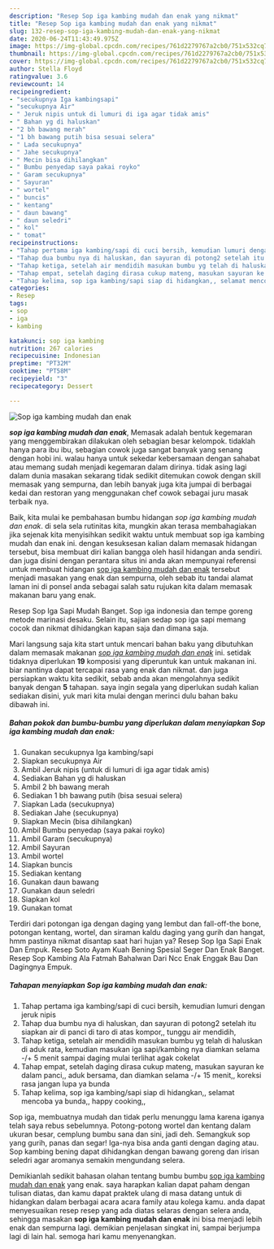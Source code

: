 ```yaml
---
description: "Resep Sop iga kambing mudah dan enak yang nikmat"
title: "Resep Sop iga kambing mudah dan enak yang nikmat"
slug: 132-resep-sop-iga-kambing-mudah-dan-enak-yang-nikmat
date: 2020-06-24T11:43:49.975Z
image: https://img-global.cpcdn.com/recipes/761d2279767a2cb0/751x532cq70/sop-iga-kambing-mudah-dan-enak-foto-resep-utama.jpg
thumbnail: https://img-global.cpcdn.com/recipes/761d2279767a2cb0/751x532cq70/sop-iga-kambing-mudah-dan-enak-foto-resep-utama.jpg
cover: https://img-global.cpcdn.com/recipes/761d2279767a2cb0/751x532cq70/sop-iga-kambing-mudah-dan-enak-foto-resep-utama.jpg
author: Stella Floyd
ratingvalue: 3.6
reviewcount: 14
recipeingredient:
- "secukupnya Iga kambingsapi"
- "secukupnya Air"
- " Jeruk nipis untuk di lumuri di iga agar tidak amis"
- " Bahan yg di haluskan"
- "2 bh bawang merah"
- "1 bh bawang putih bisa sesuai selera"
- " Lada secukupnya"
- " Jahe secukupnya"
- " Mecin bisa dihilangkan"
- " Bumbu penyedap saya pakai royko"
- " Garam secukupnya"
- " Sayuran"
- " wortel"
- " buncis"
- " kentang"
- " daun bawang"
- " daun seledri"
- " kol"
- " tomat"
recipeinstructions:
- "Tahap pertama iga kambing/sapi di cuci bersih, kemudian lumuri dengan jeruk nipis"
- "Tahap dua bumbu nya di haluskan, dan sayuran di potong2 setelah itu siapkan air di panci di taro di atas kompor,, tunggu air mendidih,"
- "Tahap ketiga, setelah air mendidih masukan bumbu yg telah di haluskan di aduk rata, kemudian masukan iga sapi/kambing nya diamkan selama -/+ 5 menit sampai daging mulai terlihat agak cokelat"
- "Tahap empat, setelah daging dirasa cukup mateng, masukan sayuran ke dalam panci,, aduk bersama, dan diamkan selama -/+ 15 menit,, koreksi rasa jangan lupa ya bunda"
- "Tahap kelima, sop iga kambing/sapi siap di hidangkan,, selamat mencoba ya bunda,, happy cooking,,"
categories:
- Resep
tags:
- sop
- iga
- kambing

katakunci: sop iga kambing 
nutrition: 267 calories
recipecuisine: Indonesian
preptime: "PT32M"
cooktime: "PT58M"
recipeyield: "3"
recipecategory: Dessert

---
```



![Sop iga kambing mudah dan enak](https://img-global.cpcdn.com/recipes/761d2279767a2cb0/751x532cq70/sop-iga-kambing-mudah-dan-enak-foto-resep-utama.jpg)

<b><i>sop iga kambing mudah dan enak</i></b>, Memasak adalah bentuk kegemaran yang menggembirakan dilakukan oleh sebagian besar kelompok. tidaklah hanya para ibu ibu, sebagian cowok juga sangat banyak yang senang dengan hobi ini. walau hanya untuk sekedar kebersamaan dengan sahabat atau memang sudah menjadi kegemaran dalam dirinya. tidak asing lagi dalam dunia masakan sekarang tidak sedikit ditemukan cowok dengan skill memasak yang sempurna, dan lebih banyak juga kita jumpai di berbagai kedai dan restoran yang menggunakan chef cowok sebagai juru masak terbaik nya.

Baik, kita mulai ke pembahasan bumbu hidangan <i>sop iga kambing mudah dan enak</i>. di sela sela rutinitas kita, mungkin akan terasa membahagiakan jika sejenak kita menyisihkan sedikit waktu untuk membuat sop iga kambing mudah dan enak ini. dengan kesuksesan kalian dalam memasak hidangan tersebut, bisa membuat diri kalian bangga oleh hasil hidangan anda sendiri. dan juga disini dengan perantara situs ini anda akan mempunyai referensi untuk membuat hidangan <u>sop iga kambing mudah dan enak</u> tersebut menjadi masakan yang enak dan sempurna, oleh sebab itu tandai alamat laman ini di ponsel anda sebagai salah satu rujukan kita dalam memasak makanan baru yang enak.

Resep Sop Iga Sapi Mudah Banget. Sop iga indonesia dan tempe goreng metode marinasi desaku. Selain itu, sajian sedap sop iga sapi memang cocok dan nikmat dihidangkan kapan saja dan dimana saja.


Mari langsung saja kita start untuk mencari bahan baku yang dibutuhkan dalam memasak makanan <u><i>sop iga kambing mudah dan enak</i></u> ini. setidak tidaknya diperlukan <b>19</b> komposisi yang diperuntuk kan untuk makanan ini. biar nantinya dapat tercapai rasa yang enak dan nikmat. dan juga persiapkan waktu kita sedikit, sebab anda akan mengolahnya sedikit banyak dengan <b>5</b> tahapan. saya ingin segala yang diperlukan sudah kalian sediakan disini, yuk mari kita mulai dengan merinci dulu bahan baku dibawah ini.

<!--inarticleads1-->

##### Bahan pokok dan bumbu-bumbu yang diperlukan dalam menyiapkan Sop iga kambing mudah dan enak:

1. Gunakan secukupnya Iga kambing/sapi
1. Siapkan secukupnya Air
1. Ambil  Jeruk nipis (untuk di lumuri di iga agar tidak amis)
1. Sediakan  Bahan yg di haluskan
1. Ambil 2 bh bawang merah
1. Sediakan 1 bh bawang putih (bisa sesuai selera)
1. Siapkan  Lada (secukupnya)
1. Sediakan  Jahe (secukupnya)
1. Siapkan  Mecin (bisa dihilangkan)
1. Ambil  Bumbu penyedap (saya pakai royko)
1. Ambil  Garam (secukupnya)
1. Ambil  Sayuran
1. Ambil  wortel
1. Siapkan  buncis
1. Sediakan  kentang
1. Gunakan  daun bawang
1. Gunakan  daun seledri
1. Siapkan  kol
1. Gunakan  tomat


Terdiri dari potongan iga dengan daging yang lembut dan fall-off-the bone, potongan kentang, wortel, dan siraman kaldu daging yang gurih dan hangat, hmm pastinya nikmat disantap saat hari hujan ya? Resep Sop Iga Sapi Enak Dan Empuk. Resep Soto Ayam Kuah Bening Spesial Seger Dan Enak Banget. Resep Sop Kambing Ala Fatmah Bahalwan Dari Ncc Enak Enggak Bau Dan Dagingnya Empuk. 

<!--inarticleads2-->

##### Tahapan menyiapkan Sop iga kambing mudah dan enak:

1. Tahap pertama iga kambing/sapi di cuci bersih, kemudian lumuri dengan jeruk nipis
1. Tahap dua bumbu nya di haluskan, dan sayuran di potong2 setelah itu siapkan air di panci di taro di atas kompor,, tunggu air mendidih,
1. Tahap ketiga, setelah air mendidih masukan bumbu yg telah di haluskan di aduk rata, kemudian masukan iga sapi/kambing nya diamkan selama -/+ 5 menit sampai daging mulai terlihat agak cokelat
1. Tahap empat, setelah daging dirasa cukup mateng, masukan sayuran ke dalam panci,, aduk bersama, dan diamkan selama -/+ 15 menit,, koreksi rasa jangan lupa ya bunda
1. Tahap kelima, sop iga kambing/sapi siap di hidangkan,, selamat mencoba ya bunda,, happy cooking,,


Sop iga, membuatnya mudah dan tidak perlu menunggu lama karena iganya telah saya rebus sebelumnya. Potong-potong wortel dan kentang dalam ukuran besar, cemplung bumbu sana dan sini, jadi deh. Semangkuk sop yang gurih, panas dan segar! Iga-nya bisa anda ganti dengan daging atau. Sop kambing bening dapat dihidangkan dengan bawang goreng dan irisan seledri agar aromanya semakin mengundang selera. 

Demikianlah sedikit bahasan olahan tentang bumbu bumbu <u>sop iga kambing mudah dan enak</u> yang enak. saya harapkan kalian dapat paham dengan tulisan diatas, dan kamu dapat praktek ulang di masa datang untuk di hidangkan dalam berbagai acara acara family atau kolega kamu. anda dapat menyesuaikan resep resep yang ada diatas selaras dengan selera anda, sehingga masakan <b>sop iga kambing mudah dan enak</b> ini bisa menjadi lebih enak dan sempurna lagi. demikian penjelasan singkat ini, sampai berjumpa lagi di lain hal. semoga hari kamu menyenangkan.
